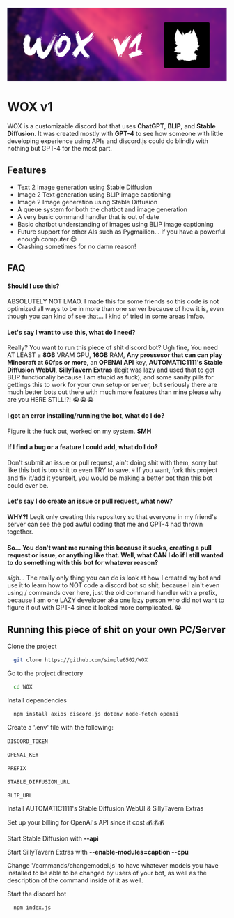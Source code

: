 
![Logo](https://raw.githubusercontent.com/simple6502/WOX/main/mainImage.png)
# WOX v1
WOX is a customizable discord bot that uses **ChatGPT**, **BLIP**, and **Stable Diffusion**. It was created mostly with **GPT-4** to see how someone with little developing experience using APIs and discord.js could do blindly with nothing but GPT-4 for the most part.

## Features

- Text 2 Image generation using Stable Diffusion
- Image 2 Text generation using BLIP image captioning
- Image 2 Image generation using Stable Diffusion
- A queue system for both the chatbot and image generation
- A very basic command handler that is out of date
- Basic chatbot understanding of images using BLIP image captioning
- Future support for other AIs such as Pygmailion... if you have a powerful enough computer 😊
- Crashing sometimes for no damn reason!

## FAQ

#### Should I use this?

ABSOLUTELY NOT LMAO. I made this for some friends so this code is not optimized all ways to be in more than one server because of how it is, even though you can kind of see that... I kind of tried in some areas lmfao.

#### Let's say I want to use this, what do I need?

Really? You want to run this piece of shit discord bot? Ugh fine, You need AT LEAST a **8GB** VRAM GPU, **16GB** RAM, **Any prossesor that can can play Minecraft at 60fps or more**, an **OPENAI API** key, **AUTOMATIC1111's Stable Diffusion WebUI**, **SillyTavern Extras** (legit was lazy and used that to get BLIP functionaliy because I am stupid as fuck), and some sanity pills for gettings this to work for your own setup or server, but seriously there are much better bots out there with much more features than mine please why are you HERE STILL!?! 😭😭😭

#### I got an error installing/running the bot, what do I do?

Figure it the fuck out, worked on my system. **SMH**

#### If I find a bug or a feature I could add, what do I do?

Don't submit an issue or pull request, ain't doing shit with them, sorry but like this bot is too shit to even TRY to save. 💀
If you want, fork this project and fix it/add it yourself, you would be making a better bot than this bot could ever be.

#### Let's say I do create an issue or pull request, what now?

**WHY?!** Legit only creating this repository so that everyone in my friend's server can see the god awful coding that me and GPT-4 had thrown together.

#### So... You don't want me running this because it sucks, creating a pull request or issue, or anything like that. Well, what CAN I do if I still wanted to do something with this bot for whatever reason?

*sigh*... The really only thing you can do is look at how I created my bot and use it to learn how to NOT code a discord bot so shit, because I ain't even using / commands over here, just the old command handler with a prefix, because I am one LAZY developer aka one lazy person who did not want to figure it out with GPT-4 since it looked more complicated. 😭

## Running this piece of shit on your own PC/Server

Clone the project

```bash
  git clone https://github.com/simple6502/WOX
```

Go to the project directory

```bash
  cd WOX
```

Install dependencies

```bash
  npm install axios discord.js dotenv node-fetch openai
```

Create a '.env' file with the following:

`DISCORD_TOKEN`

`OPENAI_KEY`

`PREFIX`

`STABLE_DIFFUSION_URL`

`BLIP_URL`

Install AUTOMATIC1111's Stable Diffusion WebUI & SillyTavern Extras

Set up your billing for OpenAI's API since it cost 💰💰💰

Start Stable Diffusion with **--api**

Start SillyTavern Extras with **--enable-modules=caption --cpu**

Change '/commands/changemodel.js' to have whatever models you have installed to be able to be changed by users of your bot, as well as the description of the command inside of it as well.

Start the discord bot

```bash
  npm index.js
```

